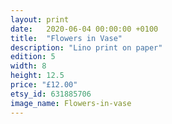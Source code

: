 ```yaml
---
layout: print
date:   2020-06-04 00:00:00 +0100
title:  "Flowers in Vase"
description: "Lino print on paper"
edition: 5
width: 8
height: 12.5
price: "£12.00"
etsy_id: 631885706
image_name: Flowers-in-vase
---
```

